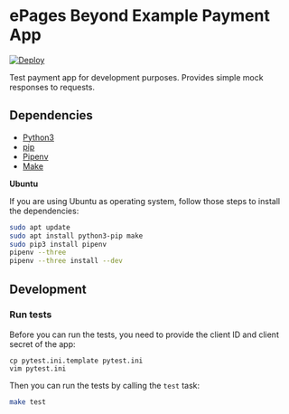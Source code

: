 # ePages Beyond Example Payment App

[![Deploy](https://www.herokucdn.com/deploy/button.svg)](https://heroku.com/deploy?template=https://github.com/ooz/epages-beyond-payment-app/tree/master)

Test payment app for development purposes. Provides simple mock responses to requests.

## Dependencies

- [Python3](https://www.python.org/downloads/)
- [pip](https://pypi.org/project/pip/)
- [Pipenv](https://pipenv.pypa.io/en/latest/)
- [Make](https://en.wikipedia.org/wiki/Make_(software))

**Ubuntu**

If you are using Ubuntu as operating system, follow those steps to install the dependencies:

```bash
sudo apt update
sudo apt install python3-pip make
sudo pip3 install pipenv
pipenv --three
pipenv --three install --dev
```

## Development

### Run tests

Before you can run the tests, you need to provide the client ID and client secret of the app:

```
cp pytest.ini.template pytest.ini
vim pytest.ini
```

Then you can run the tests by calling the `test` task:

```bash
make test
```
